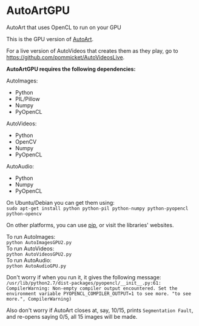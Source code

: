 # AutoArtGPU
AutoArt that uses OpenCL to run on your GPU

This is the GPU version of [AutoArt](https://github.com/pommicket/AutoArt).

For a live version of AutoVideos that creates them as they play, go to https://github.com/pommicket/AutoVideosLive.

**AutoArtGPU requires the following dependencies:**

AutoImages:
- Python
- PIL/Pillow
- Numpy
- PyOpenCL

AutoVideos:
- Python
- OpenCV
- Numpy
- PyOpenCL

AutoAudio:
- Python
- Numpy
- PyOpenCL

On Ubuntu/Debian you can get them using:  
`sudo apt-get install python python-pil python-numpy python-pyopencl python-opencv`

On other platforms, you can use [pip](https://pip.pypa.io/en/stable/), or visit the libraries' websites.

To run AutoImages:  
`python AutoImagesGPU2.py`  
To run AutoVideos:  
`python AutoVideosGPU2.py`  
To run AutoAudio:  
`python AutoAudioGPU.py`

Don't worry if when you run it, it gives the following message:  
`/usr/lib/python2.7/dist-packages/pyopencl/__init__.py:61: CompilerWarning: Non-empty compiler output encountered. Set the environment variable PYOPENCL_COMPILER_OUTPUT=1 to see more. "to see more.", CompilerWarning)`

Also don't worry if AutoArt closes at, say, 10/15, prints `Segmentation Fault`, and re-opens saying 0/5, all 15 images will be made.
